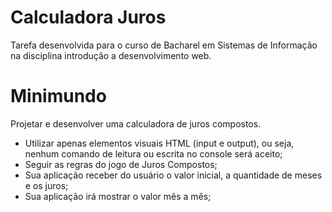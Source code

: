 # Calculadora Juros
Tarefa desenvolvida para o curso de Bacharel em Sistemas de Informação na disciplina introdução a desenvolvimento web.

# Minimundo
Projetar e desenvolver uma calculadora de juros compostos.
- Utilizar apenas elementos visuais HTML (input e output), ou seja, nenhum comando de leitura ou escrita no console será aceito;
- Seguir as regras do jogo de Juros Compostos;
- Sua aplicação receber do usuário o valor inicial, a quantidade de meses e os juros;
- Sua aplicação irá mostrar o valor mês a mês;
